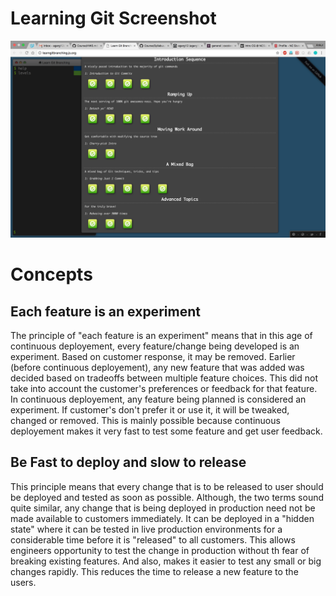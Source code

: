 # Learning Git Screenshot

![Learning Git Screenshot](/learning-git/with_extra_credit.png?raw=true "Learning Git Tutorial Sceenshot")


# Concepts

## Each feature is an experiment

The principle of "each feature is an experiment" means that in this age of continuous deployement, every feature/change being developed is an experiment. Based on customer response, it may be removed. Earlier (before continuous deployement), any new feature that was added was decided based on tradeoffs between multiple feature choices. This did not take into account the customer's preferences or feedback for that feature. 
In continuous deployement, any feature being planned is considered an experiment. If customer's don't prefer it or use it, it will be tweaked, changed or removed.
This is mainly possible because continuous deployement makes it very fast to test some feature and get user feedback.

## Be Fast to deploy and slow to release

This principle means that every change that is to be released to user should be deployed and tested as soon as possible. Although, the two terms sound quite similar, any change that is being deployed in production need not be made available to customers immediately. It can be deployed in a "hidden state" where it can be tested in live production environments for a considerable time before it is "released" to all customers. This allows engineers opportunity to test the change in production without th fear of breaking existing features. And also, makes it easier to test any small or big changes rapidly. This reduces the time to release a new feature to the users.
